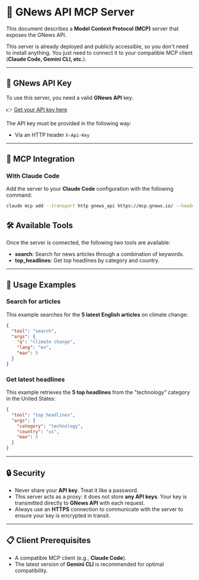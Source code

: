 # 📡 GNews API MCP Server

This document describes a **Model Context Protocol (MCP)** server that exposes the GNews API.

This server is already deployed and publicly accessible, so you don't need to install anything.
You just need to connect it to your compatible MCP client (**Claude Code, Gemini CLI, etc.**).

---

## 🔑 GNews API Key

To use this server, you need a valid **GNews API** key.

👉 [Get your API key here](https://gnews.io/)

The API key must be provided in the following way:

- Via an HTTP header `X-Api-Key`

---

## 🔗 MCP Integration

### With Claude Code

Add the server to your **Claude Code** configuration with the following command:

```bash
claude mcp add --transport http gnews_api https://mcp.gnews.io/ --header "X-Api-Key: YOUR_API_KEY"
```

## 🛠️ Available Tools

Once the server is connected, the following two tools are available:

- **search**: Search for news articles through a combination of keywords.
- **top_headlines**: Get top headlines by category and country.

---

## 📄 Usage Examples

### Search for articles

This example searches for the **5 latest English articles** on climate change:

```json
{
  "tool": "search",
  "args": {
    "q": "climate change",
    "lang": "en",
    "max": 5
  }
}
```

### Get latest headlines

This example retrieves the **5 top headlines** from the "technology" category in the United States:

```json
{
  "tool": "top_headlines",
  "args": {
    "category": "technology",
    "country": "us",
    "max": 5
  }
}
```

---

## 🔒 Security

- Never share your **API key**. Treat it like a password.
- This server acts as a proxy: it does not store **any API keys**.
  Your key is transmitted directly to **GNews API** with each request.
- Always use an **HTTPS** connection to communicate with the server to ensure your key is encrypted in transit.

---

## 📋 Client Prerequisites

- A compatible MCP client (e.g., **Claude Code**).
- The latest version of **Gemini CLI** is recommended for optimal compatibility.
